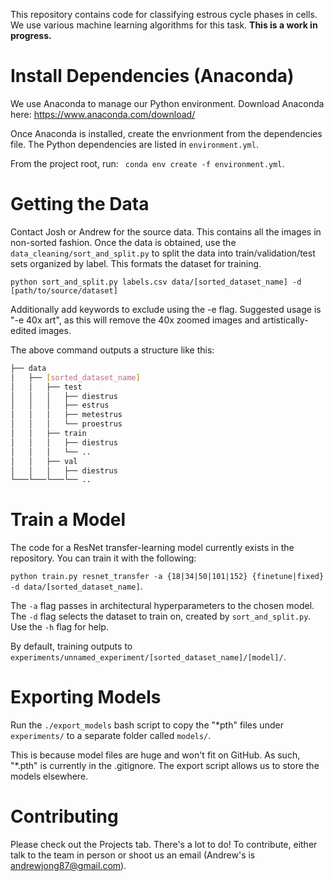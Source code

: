 This repository contains code for classifying estrous cycle phases in cells. We use various machine learning algorithms for this task. **This is a work in progress.**

# Install Dependencies (Anaconda)
We use Anaconda to manage our Python environment. Download Anaconda here: https://www.anaconda.com/download/

Once Anaconda is installed, create the envrionment from the dependencies file. The Python dependencies are listed   in `environment.yml`. 

From the project root, run: 
``` conda env create -f environment.yml```.

# Getting the Data
Contact Josh or Andrew for the source data. This contains all the images in non-sorted fashion. Once the data is obtained, use the `data_cleaning/sort_and_split.py` to split the data into train/validation/test sets organized by label. This formats the dataset for training.

```python sort_and_split.py labels.csv data/[sorted_dataset_name] -d [path/to/source/dataset]```

Additionally add keywords to exclude using the -e flag. Suggested usage is "-e 40x art", as this will remove the 40x zoomed images and artistically-edited images.

The above command outputs a structure like this:

```bash
├── data
│   ├── [sorted_dataset_name]
│   │   ├── test
│   │   │   ├── diestrus
│   │   │   ├── estrus
│   │   │   ├── metestrus
│   │   │   └── proestrus
│   │   ├── train
│   │   │   ├── diestrus
│   │   │   └── ..
│   │   ├── val
│   │   │   ├── diestrus
└───└───└───└── ..
```

# Train a Model
The code for a ResNet transfer-learning model currently exists in the repository. You can train it with the following:

```python train.py resnet_transfer -a {18|34|50|101|152} {finetune|fixed} -d data/[sorted_dataset_name]```.

The `-a` flag passes in architectural hyperparameters to the chosen model. The `-d` flag selects the dataset to train on, created by `sort_and_split.py`. Use the `-h` flag for help.

By default, training outputs to `experiments/unnamed_experiment/[sorted_dataset_name]/[model]/`.

# Exporting Models
Run the `./export_models` bash script to copy the "*pth" files under `experiments/` to a separate folder called `models/`. 

This is because model files are huge and won't fit on GitHub. As such, "*.pth" is currently in the .gitignore. The export script allows us to store the models elsewhere.

# Contributing
Please check out the Projects tab. There's a lot to do! To contribute, either talk to the team in person or shoot us an email (Andrew's is andrewjong87@gmail.com).
